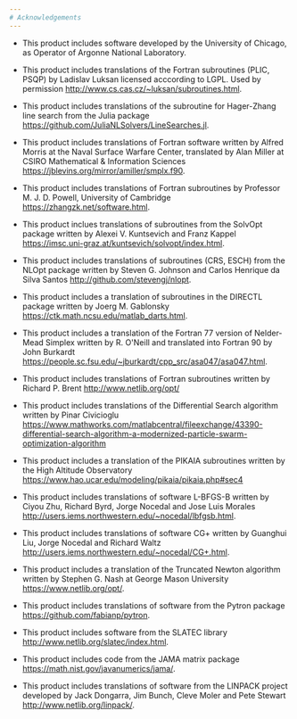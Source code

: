 ```yaml
---
# Acknowledgements
---
```


- This product includes software developed by the University of Chicago, as Operator of Argonne National Laboratory.

- This product includes translations of the Fortran subroutines (PLIC, PSQP) by Ladislav Luksan licensed acccording to LGPL. Used by permission http://www.cs.cas.cz/~luksan/subroutines.html.

- This product includes translations of the subroutine for Hager-Zhang line search from the Julia package https://github.com/JuliaNLSolvers/LineSearches.jl.

- This product includes translations of Fortran software written by Alfred Morris at the Naval Surface Warfare Center, translated by Alan Miller at CSIRO Mathematical & Information Sciences https://jblevins.org/mirror/amiller/smplx.f90.

- This product includes translations of Fortran subroutines by Professor M. J. D. Powell, University of Cambridge https://zhangzk.net/software.html.

- This product inclues translations of subroutines from the SolvOpt package written by Alexei V. Kuntsevich and Franz Kappel https://imsc.uni-graz.at/kuntsevich/solvopt/index.html.

- This product includes translations of subroutines (CRS, ESCH) from the NLOpt package written by Steven G. Johnson and Carlos Henrique da Silva Santos http://github.com/stevengj/nlopt.

- This product includes a translation of subroutines in the DIRECTL package written by Joerg M. Gablonsky https://ctk.math.ncsu.edu/matlab_darts.html.

- This product includes a translation of the Fortran 77 version of Nelder-Mead Simplex written by R. O'Neill and translated into Fortran 90 by John Burkardt https://people.sc.fsu.edu/~jburkardt/cpp_src/asa047/asa047.html.

- This product includes translations of Fortran subroutines written by Richard P. Brent http://www.netlib.org/opt/ 
 
- This product includes translations of the Differential Search algorithm written by Pinar Civicioglu https://www.mathworks.com/matlabcentral/fileexchange/43390-differential-search-algorithm-a-modernized-particle-swarm-optimization-algorithm

- This product includes a translation of the PIKAIA subroutines written by the High Altitude Observatory https://www.hao.ucar.edu/modeling/pikaia/pikaia.php#sec4

- This product includes translations of software L-BFGS-B written by Ciyou Zhu, Richard Byrd, Jorge Nocedal and Jose Luis Morales http://users.iems.northwestern.edu/~nocedal/lbfgsb.html.

- This product includes translations of software CG+ written by Guanghui Liu, Jorge Nocedal and Richard Waltz http://users.iems.northwestern.edu/~nocedal/CG+.html.

- This product includes a translation of the Truncated Newton algorithm written by Stephen G. Nash at George Mason University https://www.netlib.org/opt/.

- This product includes translations of software from the Pytron package https://github.com/fabianp/pytron.

- This product includes software from the SLATEC library http://www.netlib.org/slatec/index.html.

- This product includes code from the JAMA matrix package https://math.nist.gov/javanumerics/jama/.

- This product includes translations of software from the LINPACK project developed by Jack Dongarra, Jim Bunch, Cleve Moler and Pete Stewart http://www.netlib.org/linpack/.

